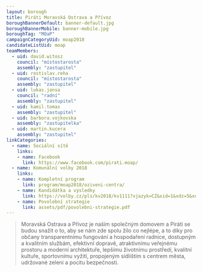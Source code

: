 ```yaml
---
layout: borough
title: Piráti Moravská Ostrava a Přívoz
boroughBannerDefault: banner-default.jpg
boroughBannerMobile: banner-mobile.jpg
boroughTag: "MOaP"
campaignCategoryUid: moap2018
candidateListUid: moap
teamMembers:
  - uid: david.witosz
    council: "místostarosta"
    assembly: "zastupitel"
  - uid: rostislav.reha
    council: "místostarosta"
    assembly: "zastupitel"
  - uid: lukas.jansa
    council: "radní"
    assembly: "zastupitel"
  - uid: kamil.tomas
    assembly: "zastupitel"
  - uid: barbora.vojkovska
    assembly: "zastupitelka"
  - uid: martin.kucera
    assembly: "zastupitel"
linkCategories:
  - name: Sociální sítě
    links:
    - name: Facebook
      link: https://www.facebook.com/pirati.moap/
  - name: Komunální volby 2018
    links:
    - name: Kompletní program
      link: program/moap2018/oziveni-centra/
    - name: Kandidátka a výsledky
      link: https://volby.cz/pls/kv2018/kv1111?xjazyk=CZ&xid=1&xdz=5&xnumnuts=8106&xobec=545911&xstat=0&xvyber=0
    - name: Povolební strategie
      link: assets/pdf/povolebni-strategie.pdf
---
```


> Moravská Ostrava a Přívoz je naším společným domovem a Piráti se budou snažit o to, aby se nám zde spolu žilo co nejlépe, a to díky pro občany transparentnímu fungování a hospodaření radnice, dostupným a kvalitním službám, efektivní dopravě, atraktivnímu veřejnému prostoru a moderní architektuře, lepšímu životnímu prostředí, kvalitní kultuře, sportovnímu vyžití, propojeným sídlištím s centrem města, udržované zeleni a pocitu bezpečnosti.

<!-- <section class="o-section o-section--spaceBot">
  <div class="o-section-inner">
    <div class="o-section-block">
      <div class="c-BasicPage">
        <div class="c-BasicPage-content" style="margin: auto; max-width: 900px;">
          {% assign program = site.program | where: "campaignCategoryUid","moap2018" | sort: 'order' %}
          <div class="row small-up-3 medium-up-5 large-up-5">
            {% for item in program %}
              <div class="column column-block">
                <a href="{{ item.url | relative_url }}">
                  <img class="program-icon" src="{{ item.img | prepend: 'assets/img/' | relative_url }}" alt="{{item.shortTitle}}" />
                  <center>
                    <h6>{{item.shortTitle}}</h6>
                  </center>
                </a>
              </div>
            {% endfor %}
          </div>
        </div>
      </div>
    </div>
  </div>
</section> -->

